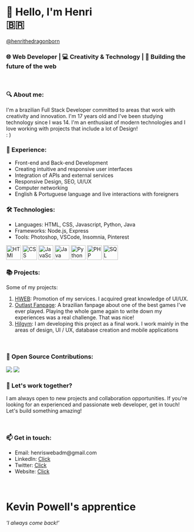 <h1>👋 Hello, I'm Henri <br /> 🇧🇷</h1>
<a href="https://henrithedragonborn.github.io/">@henrithedragonborn</a>

<br />
<h3>🌐 Web Developer | 💻 Creativity & Technology | 🚀 Building the future of the web</h3> <br />
<h3>🔍 About me:</h3>
<p>I'm a brazilian Full Stack Developer committed to areas that work with creativity and innovation. I'm 17 years old and I've been studying technology since I was 14. I'm an enthusiast of modern technologies and I love working with projects that include a lot of Design! <br /> : ) </p>

<h3>💼 Experience:</h3>
<ul>
  <li>Front-end and Back-end Development</li>
  <li>Creating intuitive and responsive user interfaces</li>
  <li>Integration of APIs and external services</li>
  <li>Responsive Design, SEO, UI/UX</li>
  <li>Computer networking</li>
  <li>English & Portuguese language and live interactions with foreigners</li>
</ul>
<h3>🛠️ Technologies:</h3>
<ul>
  <li>Languages: HTML, CSS, Javascript, Python, Java</li>
  <li>Frameworks: Node.js, Express</li>
  <li>Tools: Photoshop, VSCode, Insomnia, Pinterest</li>
</ul>
<div>
<img align="center" alt="HTMl" height="40" width="40" src="https://cdn.jsdelivr.net/gh/devicons/devicon/icons/html5/html5-original.svg"/>
  <img align="center" alt="CSS"  height="40" width="40" src="https://cdn.jsdelivr.net/gh/devicons/devicon/icons/css3/css3-original.svg"/>    
  <img align="center" alt="JavaScript"   height="40" width="40" src="https://cdn.jsdelivr.net/gh/devicons/devicon/icons/javascript/javascript-original.svg"/>
  <img align="center" alt="Java" height="40" width="40" src="https://cdn.jsdelivr.net/gh/devicons/devicon/icons/java/java-original.svg"/>
  <img align="center" alt="Python"   height="40" width="40" src="https://cdn.jsdelivr.net/gh/devicons/devicon/icons/python/python-original.svg"/>
  <img align="center" alt="PHP"  height="40" width="40" src="https://cdn.jsdelivr.net/gh/devicons/devicon/icons/php/php-original.svg"/>
  <img align="center" alt="SQL"  height="40" width="40" src="https://cdn.jsdelivr.net/gh/devicons/devicon/icons/mysql/mysql-original.svg" />
  </div>
<div>
<h3>📚 Projects:</h3>
Some of my projects:

1. [HWEB](https://henrithedragonborn.github.io): Promotion of my services. I acquired great knowledge of UI/UX.
2. [Outlast Fanpage](https://henrithedragonborn.github.io/outlastfanpage/): A brazilian fanpage about one of the best games I've ever played. Playing the whole game again to write down my experiences was a real challenge. That was nice!
3. [Hilgym](): I am developing this project as a final work. I work mainly in the areas of design, UI / UX, database creation and mobile applications
</div>
<br />
<h3>🌟 Open Source Contributions:</h3>
<a href="https://www.youtube.com/channel/UCs8kCP-SDYrx7lBN6DRDqeQ" target="_blank"><img src="https://img.shields.io/badge/YouTube-FF0000?style=for-the-badge&logo=youtube&logoColor=white"></a>
<a href=""><img src="https://img.shields.io/badge/Buy_me_a_Coffee-FFFF00?style=for-the-badge&logo=buymeacoffee&logoColor=black"></a>
<br />
<h3>💬 Let's work together?</h3>
<p>I am always open to new projects and collaboration opportunities. If you're looking for an experienced and passionate web developer, get in touch! Let's build something amazing!</p>
<br />
<h3>📫 Get in touch:</h3>
<ul>
<li>Email: henriswebadm@gmail.com</li>
<li>LinkedIn: <a href="https://www.linkedin.com/in/henri-eb-a71453276/">Click</a></li>
<li>Twitter: <a href="https://twitter.com/henritdb">Click</a></li>
<li>Website: <a href="https://henrithedragonborn.github.io">Click</a></li>
</ul>
<br />
<h1>Kevin Powell's apprentice</h1>
<i>'I always come back!'</i>
